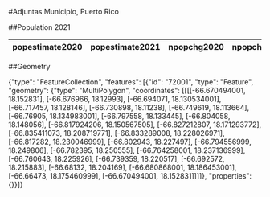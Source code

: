 #Adjuntas Municipio, Puerto Rico

##Population 2021

| popestimate2020 | popestimate2021 | npopchg2020 | npopchg2021 | births2020 | births2021 | deaths2020 | deaths2021 | naturalchg2020 | naturalchg2021 | internationalmig2020 | internationalmig2021 | domesticmig2020 | domesticmig2021 | netmig2020 | netmig2021 | rbirth2021 | rdeath2021 | rnaturalchg2021 | rinternationalmig2021 | rdomesticmig2021 | rnetmig2021 |
|-----------------|-----------------|-------------|-------------|------------|------------|------------|------------|----------------|----------------|----------------------|----------------------|-----------------|-----------------|------------|------------|------------|------------|-----------------|-----------------------|------------------|-------------|

##Geometry

{"type": "FeatureCollection", "features": [{"id": "72001", "type": "Feature", "geometry": {"type": "MultiPolygon", "coordinates": [[[[-66.670494001, 18.152831], [-66.676966, 18.12993], [-66.694071, 18.130534001], [-66.717457, 18.128146], [-66.730898, 18.11238], [-66.749619, 18.113664], [-66.76905, 18.134983001], [-66.797558, 18.133445], [-66.804058, 18.148056], [-66.817924206, 18.150567505], [-66.827212807, 18.171293772], [-66.835411073, 18.208719771], [-66.833289008, 18.228026971], [-66.817282, 18.230046999], [-66.802943, 18.227497], [-66.794556999, 18.249806], [-66.782395, 18.250555], [-66.764258001, 18.237136999], [-66.760643, 18.225926], [-66.739359, 18.220517], [-66.692572, 18.215883], [-66.68132, 18.204169], [-66.680868001, 18.186453001], [-66.66473, 18.175460999], [-66.670494001, 18.152831]]]]}, "properties": {}}]}
